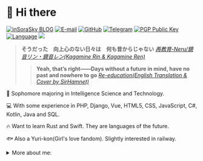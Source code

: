 # 👋 Hi there

[![inSoraSky BLOG](https://img.shields.io/badge/inSoraSky-BLOG-green.svg)](https://www.sorasky.in/)
[![E-mail](https://img.shields.io/badge/Email-i@sorasky.in-yellow.svg)](mailto:i@sorasky.in)
[![GitHub](https://img.shields.io/badge/GitHub-insorasky-deep.svg)](https://github.com/insorasky)
[![Telegram](https://img.shields.io/badge/Telegram-@TheresaJune-orange.svg)](https://t.me/TheresaJune)
[![PGP Public Key](https://img.shields.io/badge/PGP_Public_Key-02BF_CAA5_3832_68D1-blue.svg)](https://github.com/insorasky.gpg)
[![Language](https://img.shields.io/badge/Language-ZH%2FEN%2FJA-blue.svg)](https://github.com/insorasky.gpg)
![](https://komarev.com/ghpvc/?username=insorasky&color=90EE90)

> **そうだった　向上心のない日々は　何も昔からじゃない** [*再教育-Neru/鏡音リン・鏡音レン(Kagamine Rin & Kagamine Ren)*](https://www.bilibili.com/video/BV1Hx411F75U)
>> **Yeah, that’s right——Days without a future in mind, have no past and nowhere to go** [*Re-education(English Translation & Cover by SirHamnet)*](https://www.youtube.com/watch?v=0hkCTnMbFGo)

🤖 Sophomore majoring in Intelligence Science and Technology.

💻 With some experience in PHP, Django, Vue, HTML5, CSS, JavaScript, C#, Kotlin, Java and SQL.

🔥 Want to learn Rust and Swift. They are languages of the future.

🐟 Also a Yuri-kon(Girl's love fandom). Slightly interested in railway.

<details><summary>More about me: </summary>
 
![](https://github-profile-summary-cards.vercel.app/api/cards/profile-details?username=insorasky&theme=github)
![](https://github-profile-summary-cards.vercel.app/api/cards/repos-per-language?username=insorasky&theme=github)
![](https://github-profile-summary-cards.vercel.app/api/cards/stats?username=insorasky&theme=github)

## Projects

- Zhixue-X(not open-source now): Python module for middle-school users of iFLYTEK's [zhixue.com](http://www.zhixue.com/) to check their marks

- [Zhixue-K](http://z.sorasky.in:10086/Zhixue): Zhixue-X-based online tool for students to get their ranks

- [HFUTGo](https://github.com/insorasky/hfutgo-server): a useful WeChat mini-program for students in Hefei University of Technology

- [KaiSS](https://github.com/insorasky/KaiSS): ShadowSocks client for [KaiOS](https://www.kaiostech.com/) users
 
- [Azuma(Developing)](https://github.com/insorasky/azuma-cli): Decentralized audio distributing tool

</details>
